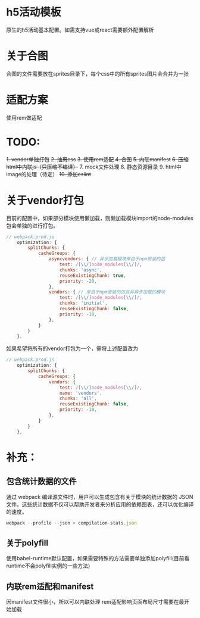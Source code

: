 # h5活动模板

原生的h5活动基本配置。如需支持vue或react需要额外配置解析

# 关于合图

合图的文件需要放在sprites目录下，每个css中的所有sprites图片会合并为一张

# 适配方案

使用rem做适配


# TODO:
~~1. vendor单独打包~~
~~2. 抽离css~~
~~3. 使用rem适配~~
~~4. 合图~~
~~5. 内联manifest~~
~~6. 压缩html中内联js（只压缩不编译）~~
7. mock文件处理
8. 静态资源目录
9. html中image的处理（待定）
~~10. 添加eslint~~

# 关于vendor打包

目前的配置中，如果部分模块使用懒加载，则懒加载模块import的node-modules包会单独的进行打包。
```js
// webpack.prod.js
    optimization: {
        splitChunks: {
            cacheGroups: {
                asyncvendors: { // 异步加载模块来自于npm安装的包
                    test: /[\\/]node_modules[\\/]/,
                    chunks: 'async',
                    reuseExistingChunk: true,
                    priority: -20,
                },
                vendors: { // 来自于npm安装的包且非异步加载的模块
                    test: /[\\/]node_modules[\\/]/,
                    chunks: 'initial',
                    reuseExistingChunk: false,
                    priority: -10,
                },
            }
        }
    },

```
如果希望将所有的vendor打包为一个，需将上述配置改为
```js
// webpack.prod.js
    optimization: {
        splitChunks: {
            cacheGroups: {
                vendors: {
                    test: /[\\/]node_modules[\\/]/,
                    name: 'vendors',
                    chunks: 'all',
                    reuseExistingChunk: false,
                    priority: -10,
                },
            }
        }
    },
```


# 补充：

## 包含统计数据的文件

通过 webpack 编译源文件时，用户可以生成包含有关于模块的统计数据的 JSON 文件。这些统计数据不仅可以帮助开发者来分析应用的依赖图表，还可以优化编译的速度。

```js
webpack --profile --json > compilation-stats.json
```


## 关于polyfill
使用babel-runtime默认配置，如果需要特殊的方法需要单独添加polyfill(目前看runtime不会polyfill实例的一些方法)

## 内联rem适配和manifest
因manifest文件很小，所以可以内联处理
rem适配影响页面布局尺寸需要在最开始加载







